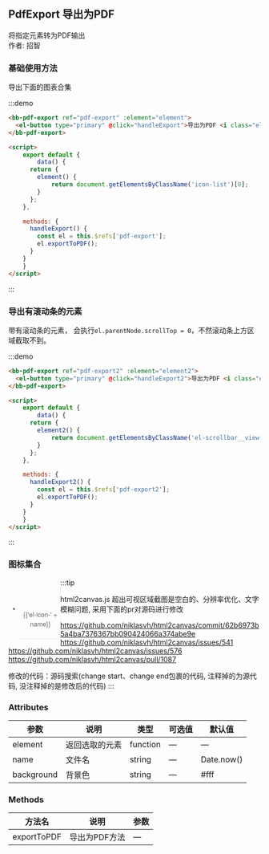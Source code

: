 <script>
  var iconList = require('examples/icon.json');

  export default {
    data() {
      return {
        icons: iconList,
        element() {
        	return document.getElementsByClassName('icon-list')[0];
        },
        element2() {
        	return document.getElementsByClassName('el-scrollbar__view')[0];
        }
      };
    },

    methods: {
      handleExport() {
        const el = this.$refs['pdf-export'];
        el.exportToPDF();
      },
      handleExport2() {
        const el = this.$refs['pdf-export2'];
        el.exportToPDF();
      }
    }
  }
</script>
<style>
  .page-component .content > ul.icon-list {
    overflow: hidden;
    list-style: none;
    padding: 0;
    border: solid 1px #eaeefb;
    border-radius: 4px;
  }
  .icon-list li {
    float: left;
    width: 16.66%;
    text-align: center;
    height: 120px;
    line-height: 120px;
    color: #666;
    font-size: 13px;
    transition: color .15s linear;

    border-right: 1px solid #eee;
    border-bottom: 1px solid #eee;
    margin-right: -1px;
    margin-bottom: -1px;

    @utils-vertical-center;

    span {
      display: inline-block;
      line-height: normal;
      vertical-align: middle;
      font-family: 'Helvetica Neue',Helvetica,'PingFang SC','Hiragino Sans GB','Microsoft YaHei',SimSun,sans-serif;
      color: #99a9bf;
    }
    
    i {
      display: block;
      font-size: 32px;
      margin-bottom: 15px;
      color: #606266;
    }
    
    .icon-name {
      display: inline-block;
      padding: 0 3px;
      height: 1em;
      color: #606266;
    }
    
    &:hover {
      color: rgb(92, 182, 255);
    }
  }
</style>

## PdfExport 导出为PDF

将指定元素转为PDF输出    
作者: 招智

### 基础使用方法

导出下面的图表合集

:::demo
```html
<bb-pdf-export ref="pdf-export" :element="element">
  <el-button type="primary" @click="handleExport">导出为PDF <i class="el-icon-document"></i></el-button>
</bb-pdf-export>

<script>
	export default {
		data() {
      return {
        element() {
        	return document.getElementsByClassName('icon-list')[0];
        }
      };
    },

    methods: {
      handleExport() {
        const el = this.$refs['pdf-export'];
        el.exportToPDF();
      }
    }
	}
</script>
```
:::

### 导出有滚动条的元素

带有滚动条的元素， 会执行`el.parentNode.scrollTop = 0`，不然滚动条上方区域截取不到。

:::demo
```html
<bb-pdf-export ref="pdf-export2" :element="element2">
  <el-button type="primary" @click="handleExport2">导出为PDF <i class="el-icon-document"></i></el-button>
</bb-pdf-export>

<script>
	export default {
		data() {
      return {
        element2() {
        	return document.getElementsByClassName('el-scrollbar__view')[0];
        }
      };
    },

    methods: {
      handleExport2() {
        const el = this.$refs['pdf-export2'];
        el.exportToPDF();
      }
    }
	}
</script>
```
:::

### 图标集合

<ul class="icon-list">
  <li v-for="name in icons" :key="name">
    <span>
      <i :class="'el-icon-' + name"></i>
      <span class="icon-name">{{'el-icon-' + name}}</span>
    </span>
  </li>
</ul>

:::tip

html2canvas.js 超出可视区域截图是空白的、分辨率优化、文字模糊问题, 采用下面的pr对源码进行修改

https://github.com/niklasvh/html2canvas/commit/62b6973b5a4ba7376367bb090424066a374abe9e
https://github.com/niklasvh/html2canvas/issues/541
https://github.com/niklasvh/html2canvas/issues/576
https://github.com/niklasvh/html2canvas/pull/1087

修改的代码：源码搜索(change start、change end包裹的代码, 注释掉的为源代码, 没注释掉的是修改后的代码)
:::

### Attributes
| 参数      | 说明          | 类型      | 可选值                           | 默认值  |
|---------- |-------------- |---------- |--------------------------------  |-------- |
| element | 返回选取的元素 | function | — | — |
| name | 文件名 | string | — | Date.now() |
| background | 背景色 | string | — | #fff |

### Methods
| 方法名 | 说明 | 参数 |
|---------- |-------- |---------- |
| exportToPDF | 导出为PDF方法 | — |
